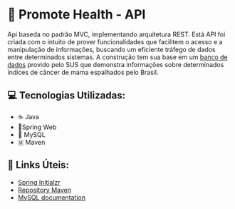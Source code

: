 # 🏥 Promote Health - API

Api baseda no padrão MVC, implementando arquitetura REST. Está API foi criada com o intuito de prover funcionalidades que facilitem o acesso e a manipulação de 
informações, buscando um eficiente tráfego de dados entre determinados sistemas. A construção tem sua base em um [banco de dados](http://w3.datasus.gov.br/siscam/index.php?area=0402) provido pelo SUS que demonstra informações sobre determinados
índices de câncer de mama espalhados pelo Brasil.

## 💻 Tecnologias Utilizadas:
- ☕ Java
- 🍃Spring Web
- 🐬 MySQL
- 🇲 Maven

## 🔗 Links Úteis:
- [Spring Initialzr](https://start.spring.io/)
- [Repository Maven](https://mvnrepository.com/)
- [MySQL documentation](https://dev.mysql.com/doc/)
